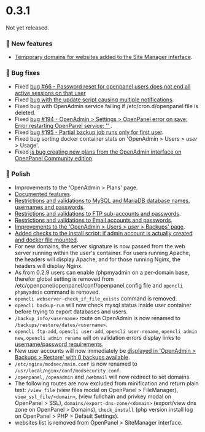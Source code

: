 
# 0.3.1

Not yet released.


### 🚀 New features
- [Temporary domains for websites added to the Site Manager interface](/docs/panel/applications/wordpress/#preview-with-temporary-link).

### 🐛 Bug fixes
- Fixed [bug #66 - Password reset for openpanel users does not end all active sessions on that user](https://github.com/stefanpejcic/OpenPanel/issues/66)
- Fixed [bug with the update script causing multiple notifications](https://community.openpanel.org/d/104-bug-in-update-script-from-029-to-030).
- Fixed bug with OpenAdmin service failing if /etc/cron.d/openpanel file is deleted.
- Fixed [bug #194 - OpenAdmin > Settings > OpenPanel error on save: Error restarting OpenPanel service: '' ](https://github.com/stefanpejcic/OpenPanel/issues/194).
- Fixed [bug #195 - Partial backup job runs only for first user](https://github.com/stefanpejcic/OpenPanel/issues/195).
- Fixed bug sorting docker container stats on 'OpenAdmin > Users > *user* > Usage'.
- Fixed [js bug creating new plans from the OpenAdmin interface on OpenPanel Community edition](https://media.discordapp.net/attachments/1205652108213485571/1291779899442335927/image.png?ex=67015748&is=670005c8&hm=b74aa02b4a44c988843fd55656985702d6d279490aaf2d25186e5a90a71d097f&=&format=webp&quality=lossless&width=1162&height=614).


### 💅 Polish
- Improvements to the 'OpenAdmin > Plans' page.
- [Documented features](/docs/admin/settings/openpanel/#enable-features).
- [Restrictions and validations to MySQL and MariaDB database names, usernames and passwords](/docs/articles/accounts/forbidden-usernames/#mysql--mariadb).
- [Restrictions and validations to FTP sub-accounts and passwords](/docs/articles/accounts/forbidden-usernames/#ftp).
- [Restrictions and validations to Email accounts and passwords](/docs/articles/accounts/forbidden-usernames/#emails).
- [Improvements to the 'OpenAdmin > Users > *user* > Backups' page](https://i.postimg.cc/3Nc6Kmd0/2024-09-30-14-41.png).
- [Added checks to the install script: if admin account is actually created and docker file mounted](https://github.com/stefanpejcic/OpenPanel/commit/b1ee609d0723447fccbd090d83f198949008fb42).
- For new domains, the server signature is now passed from the web server running within the user's container. For users running Apache, the headers will display Apache, and for those running Nginx, the headers will display Nginx.
- As from 0.2.9 users can enable /phpmyadmin on a per-domain base, therefor global setting is removed from /etc/openpanel/openpanel/conf/openpanel.config file and `opencli phpmyadmin` command is removed.
- `opencli webserver-check_if_file_exists` command is removed.
- `opencli backup-run` will now check mysql status inside user container before trying to export databases and users.
- `/backup_info/<username>` route on OpenAdmin is now renamed to `/backups/restore/dates/<username>`.
- `opencli ftp-add`, `opencli user-add`, `opencli user-rename`, `opencli admin new`, `opencli admin rename` will on validation errors display links to [username/password requirements](/docs/articles/accounts/forbidden-usernames).
- New user accounts will now immediately be [displayed in 'OpenAdmin > Backups > Restore' with 0 backups available](https://i.postimg.cc/WpZHbCcW/2024-10-01-12-36.png).
- `/etc/nginx/modsec/main.conf` is now renamed to `/usr/local/nginx/conf/modsecurity.conf`.
- `/openpanel`, `/openadmin` and `/webmail` will now redirect to set domains.
- The following routes are now excluded from minification and return plain text: `/view_file` (view files modal on OpenPanel > FileManager), `view_ssl_file/<domain>`, (view fullchain and privkey modal on OpenPanel > SSL), `domains/export-dns-zone/<domain>` (export/view dns zone on OpenPanel > Domains), `check_install` (php version install log on OpenPanel > PHP > Default Settings).
- websites list is removed from OpenPanel > SiteManager interface.
